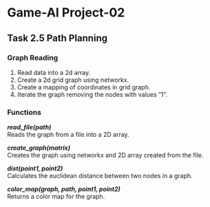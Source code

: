 # Game-AI Project-02

## Task 2.5 Path Planning

### Graph Reading

1. Read data into a 2d array.
2. Create a 2d grid graph using networkx.
3. Create a mapping  of coordinates in grid graph.
4. Iterate the graph removing the nodes with values “1”.

### Functions

***read_file(path)***  
Reads the graph from a file into a 2D array.

***create_graph(matrix)***  
Creates the graph using networkx and 2D array created from the file.

***dist(point1, point2)***  
Calculates the euclidean distance between two nodes in a graph.

***color_map(graph, path, point1, point2)***  
Returns a color map for the graph.
